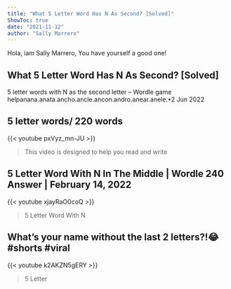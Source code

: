 ```yaml
---
title: "What 5 Letter Word Has N As Second? [Solved]"
ShowToc: true 
date: "2021-11-12"
author: "Sally Marrero" 
---
```


Hola, iam Sally Marrero, You have yourself a good one!
## What 5 Letter Word Has N As Second? [Solved]
 5 letter words with N as the second letter – Wordle game helpanana.anata.ancho.ancle.ancon.andro.anear.anele.•2 Jun 2022

## 5 letter words/ 220 words
{{< youtube pxVyz_mn-JU >}}
>This video is designed to help you read and write 

## 5 Letter Word With N In The Middle | Wordle 240 Answer | February 14, 2022
{{< youtube xjayRaO0coQ >}}
>5 Letter Word With N

## What’s your name without the last 2 letters?!😂 #shorts #viral
{{< youtube k2AKZN5gERY >}}
>5 Letter 

